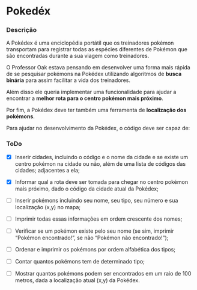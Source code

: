 # Pokedéx

### Descrição

A Pokédex é uma enciclopédia portátil que os treinadores pokémon transportam para
registrar todas as espécies diferentes de Pokémon que são encontradas durante a sua
viagem como treinadores.

O Professor Oak estava pensando em desenvolver uma forma mais rápida de se
pesquisar pokémons na Pokédex utilizando algoritmos de **busca binária** para assim
facilitar a vida dos treinadores.

Além disso ele queria implementar uma funcionalidade para ajudar a encontrar a **melhor rota para o centro pokémon mais próximo**. 

Por fim, a Pokédex deve ter também uma ferramenta de **localização dos pokémons**.

Para ajudar no desenvolvimento da Pokédex, o código deve ser capaz de:

### ToDo

- [x] Inserir cidades, incluindo o código e o nome da cidade e se existe um centro
  pokémon na cidade ou não, além de uma lista de códigos das cidades;
  adjacentes a ela;
  
- [x] Informar qual a rota deve ser tomada para chegar no centro pokémon mais
  próximo, dado o código da cidade atual da Pokédex;
  
- [ ] Inserir pokémons incluindo seu nome, seu tipo, seu número e sua localização (x,y) no mapa;
  
- [ ] Imprimir todas essas informações em ordem crescente dos nomes;

- [ ] Verificar se um pokémon existe pelo seu nome (se sim, imprimir “Pokémon
  encontrado!”, se não “Pokémon não encontrado!”);
  
- [ ] Ordenar e imprimir os pokémons por ordem alfabética dos tipos;

- [ ] Contar quantos pokémons tem de determinado tipo;

- [ ] Mostrar quantos pokémons podem ser encontrados em um raio de 100 metros, dada a localização atual (x,y) da Pokédex.
